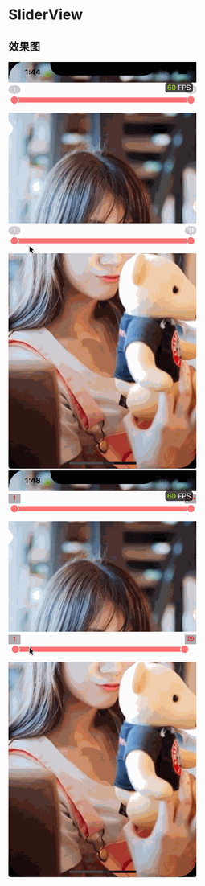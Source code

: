 # SliderView

## 效果图

![](https://github.com/dongxiexidu/SliderView/blob/master/slider.gif)
![](https://github.com/dongxiexidu/SliderView/blob/master/slider2.gif)
